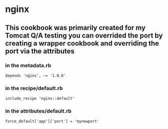 # nginx

## This cookbook was primarily created for my Tomcat Q/A testing you can overrided the port by creating a wrapper cookbook and overriding the port via the attributes

### in the metadata.rb
```
depends 'nginx', ~= '1.0.0'
```
### in the recipe/default.rb
```
include_recipe 'nginx::default'
```
### in the attributes/default.rb

```
force_default['app']['port'] = 'mynewport'
```

